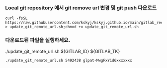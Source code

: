 ### Local git repository 에서 git remove url 변경 및 git push 다운로드
```
curl -fsSL https://raw.githubusercontent.com/kskyj/kskyj.github.io/main/gitlab_recovery/update_git_remote_url.sh > update_git_remote_url.sh;chmod +x update_git_remote_url.sh
```
### 다운로드된 파일을 실행하세요.
./update_git_remote_url.sh ${GITLAB_ID} ${GITLAB_TK}
```
./update_git_remote_url.sh 5492438 glpat-MwgFxYid6xxxxxxx
```
